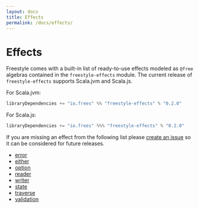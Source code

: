 ```yaml
---
layout: docs
title: Effects
permalink: /docs/effects/
---
```


# Effects

Freestyle comes with a built-in list of ready-to-use effects modeled as `@free` algebras contained in the `freestyle-effects` module. The current release of `freestyle-effects` supports Scala.jvm and Scala.js.

[comment]: # (Start Replace)

For Scala.jvm:

```scala
libraryDependencies += "io.frees" %% "freestyle-effects" % "0.2.0"
```

For Scala.js:

```scala
libraryDependencies += "io.frees" %%% "freestyle-effects" % "0.2.0"
```

[comment]: # (End Replace)

If you are missing an effect from the following list please [create an issue](https://github.com/47deg/freestyle/issues/new)
so it can be considered for future releases.

- [error](./error)
- [either](./either)
- [option](./option)
- [reader](./reader)
- [writer](./writer)
- [state](./state)
- [traverse](./traverse)
- [validation](./validation)